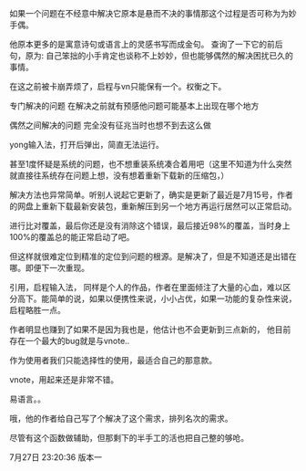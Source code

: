 

如果一个问题在不经意中解决它原本是悬而不决的事情那这个过程是否可称为为妙手偶。

他原本更多的是寓意诗句或语言上的灵感书写而成金句。
查询了一下它的前后句，原为:
自己笨拙的小手肯定也谈称不上妙妙，但也能够偶然的解决困扰已久的事情。

在这之前被卡崩弄烦了，启程与vn只能保有一个。权衡之下。


专门解决的问题
在解决之前就有预感他问题可能基本上出现在哪个地方

偶然之间解决的问题
完全没有征兆当时也想不到去这么做

yong输入法，打开后弹出，简直无法运行。

甚至1度怀疑是系统的问题，也不想重装系统凑合着用吧（这里不知道为什么突然就直接往系统存在问题上想，没有想着重新下载新的压缩包，）

解决方法也异常简单。听别人说起它更新了，确实是更新了最近是7月15号，作者的网盘上重新下载最新安装包，重新解压到另一个地方再运行居然可以正常启动。

进行比对覆盖，最后你还是没有消除这个错误，最后接近98%的覆盖，当时身上100%的覆盖总的能正常启动了吧。

但这样就很难定位到精准的定位到问题的根源。是解决了，但是不知道还是出错在哪。即便下一次重现。


引用，启程输入法，
同样是个人的作品，作者在里面倾注了大量的心血，难以区分高下。能简单的说，如果以便携性来说，小小占优，如果一功能的复杂性来说，启程略胜一点。

作者明显也赚到了如果不是因为我也是，他估计也不会更新到三点新的，
他目前存在一个最大的bug就是与vnote..

作为使用者我们只能选择性的使用，最适合自己的那意款。

vnote，用起来还是非常不错。

易语言。。

哦，他的作者给自己写了个解决了这个需求，排列名次的需求。

尽管有这个函数做辅助，但那剩下的半手工的活也把自己整的够呛。



7月27日 23:20:36 版本一


